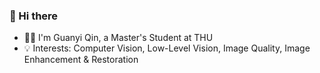 ### 👋 Hi there 

- :man_technologist: I'm Guanyi Qin, a Master's Student at THU
- :bulb: Interests: Computer Vision, Low-Level Vision, Image Quality, Image Enhancement & Restoration 

<!-- [![Guanyi Qin's github stats](https://github-readme-stats.vercel.app/api?username=narthchin&count_private=true&show_icons=true)](https://github.com/narthchin/) -->

<!-- [![Guanyi Qin's Top Langs](https://github-readme-stats.vercel.app/api/top-langs/?username=narthchin&layout=compact)](https://github.com/narthchin/) -->
